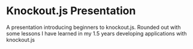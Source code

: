 Knockout.js Presentation
============

A presentation introducing beginners to knockout.js. Rounded out with some lessons I have learned in my 1.5 years developing applications with knockout.js

